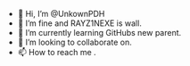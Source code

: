 - 👋 Hi, I’m @UnkownPDH
- 👀 I’m fine and RAYZ1NEXE is wall.
- 🌱 I’m currently learning GitHubs new parent.
- 💞️ I’m looking to collaborate on.
- 📫 How to reach me .

<!---
UnkownPDH/UnkownPDH is a ✨ special ✨ repository because its `README.md` (this file) appears on your GitHub profile.
You can click the Preview link to take a look at your changes.
--->
